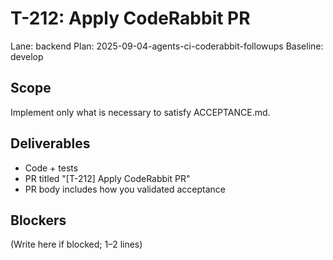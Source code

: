 # T-212: Apply CodeRabbit PR
Lane: backend
Plan: 2025-09-04-agents-ci-coderabbit-followups
Baseline: develop

## Scope
Implement only what is necessary to satisfy ACCEPTANCE.md.

## Deliverables
- Code + tests
- PR titled "[T-212] Apply CodeRabbit PR"
- PR body includes how you validated acceptance

## Blockers
(Write here if blocked; 1–2 lines)
